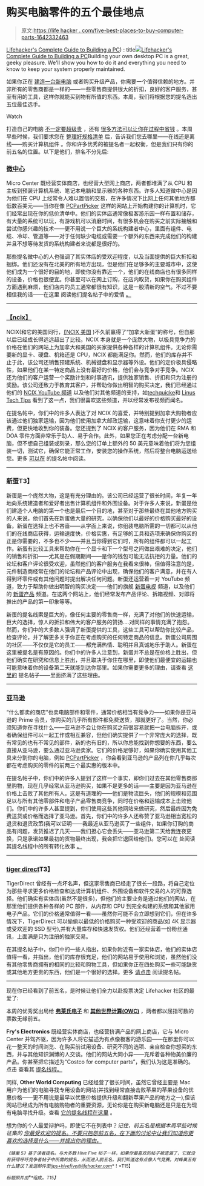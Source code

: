 # 购买电脑零件的五个最佳地点

> 原文:[https://life hacker . com/five-best-places-to-buy-computer-parts-1642332463](https://lifehacker.com/five-best-places-to-buy-computer-parts-1642332463)

[Lifehacker's Complete Guide to Building a PC](https://pcbuild.kinja.com)) : title[![](../Images/044fbadc98edfd613c34b7c809fe4420.png)](https://pcbuild.kinja.com)[Lifehacker's Complete Guide to Building a PC](https://pcbuild.kinja.com)Building your own desktop PC is a great, geeky pleasure. We'll show you how to do it and everything you need to know to keep your system properly maintained.

如果你正在 [建造一台新电脑](http://lifehacker.com/the-best-pcs-you-can-build-for-300-600-and-1200-5840963) 或者购买升级产品，你需要一个值得信赖的地方。并非所有的零售商都是一样的——一些零售商提供很大的折扣，良好的客户服务，甚至有用的工具，这样你就能买到物有所值的东西。本周，我们将根据您的提名选出五位最佳选手。

Watch

打造自己的电脑 [不一定要超级贵](https://lifehacker.com/is-building-a-pc-really-cheaper-than-buying-one-1443171781) ，还有 [很多方法可以让你在过程中省钱](http://lifehacker.com/how-to-save-money-when-you-build-your-own-pc-511195742) 。本周早些时候，我们要求您在 [整理好规格清单](http://lifehacker.com/how-to-craft-the-perfect-computer-spec-list-for-your-ne-5684015) 后，告诉我们您去哪里——在线还是离线——购买计算机组件 。你和许多优秀的被提名者一起权衡，但是我们只有你的前五名的位置。以下是他们，排名不分先后:

### [微中心](http://www.microcenter.com/)

Micro Center 既经营实体商店，也经营大型网上商店，两者都堆满了从 CPU 和主板到预装计算机系统、笔记本电脑和显示器的各种东西。许多人知道微中心是因为他们在 CPU 上经常令人难以置信的交易，在许多情况下比网上任何其他地方都低数百美元——当你在像 [PCPartPicker](http://pcpartpicker.com/) 这样的网站上开始构建你的计算机时，它们经常出现在你的低价清单中。他们的实体店通常像极客游乐园一样布置和储存，有大量的系统可以玩，有游戏机可以消磨时间，有很多机会在购买之前实际接触和尝试你感兴趣的技术——更不用说一个巨大的系统构建者中心，里面有组件、电缆、冷却、管道等——对于任何缺少电缆或需要一个额外的东西来完成他们的构建并且不想等待发货的系统构建者来说都是很好的。

那些提名微中心的人也强调了其实体店的受欢迎程度，以及当面提供的巨大折扣和捆绑。他们还没有在北美的所有地方出现，但是他们在足够多的主要城市中，这使他们成为一个很好的目的地，即使你没有靠近一个，他们的在线商店也有很多同样的设备，价格也很便宜。你甚至可以在网上订购，在店内取货，如果你在购买组件方面遇到麻烦，他们店内的员工通常都很有知识，这是一股清新的空气。不过不要相信我的话——在这里 阅读他们提名帖子中的爱情 [。](http://lifehacker.com/vote-microcenter-why-they-have-everything-you-need-a-1641583253)

* * *

### [【ncix】](http://ncix.com/)

NCIX(和它的美国同行，[【NCIX 美国](http://ncixus.com/) )不久前赢得了“加拿大新蛋”的称号，但自那以后已经成长得远远超出了比较。NCIX 本身就是一个庞然大物，以极具竞争力的价格在他们的网站上为加拿大和美国的买家提供各种各样的计算机组件。无论你需要新的显卡、硬盘、机箱还是 CPU，NCIX 都能满足你。然而，他们的库存并不止于此，该公司还销售预建系统、机械键盘和显示器等外设。他们的定价极具侵略性，如果他们在某一特定商品上没有最好的价格，他们会与竞争对手竞争。NCIX 还为他们的客户运营一个奖励计划和时事通讯，提供独家销售、折扣和只为注册的奖励。该公司还致力于教育其客户，并帮助你做出明智的购买决定，我们已经通过他们的 [NCIX YouTube 频道](https://www.youtube.com/channel/UCjTCFFq605uuq4YN4VmhkBA) 以及他们对其他频道的支持，如[techquicke](https://www.youtube.com/channel/UC0vBXGSyV14uvJ4hECDOl0Q)和 [Linus Tech Tips](https://www.youtube.com/channel/UCXuqSBlHAE6Xw-yeJA0Tunw) 看到了这一点，我们很喜欢这些频道，并以经常发布视频而闻名。

在提名帖中，你们中的许多人表达了对 NCIX 的喜爱，并特别提到加拿大购物者应该通过他们独家运输，因为他们使用加拿大邮政运输，这意味着你支付更少的运费，但更快地收到你的装备。您还提到了 NCIX 的客户服务，因为他们在 RMA 和 DOA 零件方面非常乐于助人、易于合作。此外，如果您正在考虑分配一台新电脑，但不想自己组装或刻录，那么您的订单上额外的 50 美元意味着他们将为您组装一切，测试它，确保它能正常工作，安装您的操作系统，然后将整台电脑运送给您。更多 [可以在](http://lifehacker.com/vote-ncix-why-wide-selection-of-computer-parts-the-b-1641582124) 的提名帖中阅读。

* * *

### [新蛋](http://newegg.com/)T3】

新蛋是一个庞然大物，这是有充分理由的。该公司已经运营了很长时间，年复一年地向系统建造者和爱好者出售计算机组件和外围设备。对于许多人来说，新蛋是他们建造个人电脑的第一个也是最后一个目的地，甚至对于那些最终在其他地方购买的人来说，他们首先在新蛋做大量的研究，以确保他们以最好的价格购买最好的设备。新蛋在选择上也不吝啬——从字面上来说，你组装电脑所需的一切都可以从他们的在线商店获得，运输速度快，价格实惠，有足够的工具和选项来确保你购买的正是你需要的，不多也不少——并且当你得到它们时，所有的组件都可以一起工作。新蛋有比较工具来帮助你在一个显卡和下一个型号之间做出艰难的决定，他们的销售和折扣——尤其是在假期期间——是你的钱包可能无法抗拒的力量。他们的论坛和客户评论很受欢迎，虽然他们的客户服务在我看来很棒，但值得注意的是，元件制造商经常在他们的论坛和产品评论中出现，确保他们的客户满意，并在有人得到坏零件或有其他问题时提出解决任何问题。新蛋还运营着一对 YouTube 频道，致力于帮助你做出明智的购买决定——他们的旗舰 [新蛋电视](https://www.youtube.com/user/newegg) 频道，以及他们的 [新蛋产品](https://www.youtube.com/channel/UC57beaQdkLZnA7Pa1YtO5wQ) 频道。在这两个网站上，他们经常发布产品评论、拆箱视频、对即将推出的产品的第一印象等等。

新蛋的提名线索是巨大的，像任何主要的零售商一样，充满了对他们的快速运输，巨大的选择，惊人的折扣和伟大的客户服务的赞扬....对同样的事情充满了抱怨。然而，你们中的大多数人强调了新蛋提供的工具，这些工具可以帮助你比较产品，检查评论，并了解更多关于你正在考虑购买的任何特定商品的信息。新蛋公司周围的社区——不仅仅是它的员工——都充满热情、聪明并且真诚地乐于助人。新蛋在这里被提名是有原因的。你们中的许多人注意到，新蛋并不总是在价格上胜出，但他们确实在研究和信息上胜出，并且取决于你住在哪里，即使他们最便宜的运输也可能意味着你的设备第二天就能到达你那里。如果你需要更多的理由，请查看 [这里的](http://lifehacker.com/vote-newegg-why-lets-get-the-obvious-recommendation-o-1641440819) 提名帖子——里面挤满了这些理由。

* * *

### [亚马逊](http://amazon.com/?asc_campaign=InlineText&asc_refurl=https://lifehacker.com/five-best-places-to-buy-computer-parts-1642332463&asc_source=&tag=kinjalifehackerlink-20)

“什么都卖的商店”也卖电脑部件和零件，通常价格相当有竞争力——如果你是亚马逊的 Prime 会员，你购买的几乎所有部件都免费送货，那就更好了。当然，你必须知道你在寻找什么——亚马逊不会让你在购买之前很容易就把一台电脑拆开，或者确保组件可以一起工作或相互兼容，但他们确实提供了一个非常庞大的选择，既有常见的也有不常见的部件，新的也有旧的，所以你总能找到你想要的东西，要么直接从亚马逊，要么通过亚马逊卖家。它们的价格足够好，如果你确实使用其他工具来分割你的电脑，例如 [PCPartPicker](http://pcpartpicker.com/) ，你会看到亚马逊的产品列在你几乎每次都在考虑购买的零件的前两三个最实惠的版本中。

在提名帖子中，你们中的许多人提到了这样一个事实，即你们过去在其他零售商那里购物，现在几乎经常从亚马逊购买，如果不是更多的话——主要是因为亚马逊在价格上击败了其他所有人。这是有道理的——他们是物流巨头，他们的规模和范围足以与所有其他零部件和电子产品零售商竞争，同时在价格和运输成本上击败他们。你们中的许多人甚至提到，你们使用这些其他网站来做研究，然后最终因为免费送货或价格而选择了亚马逊。首先，你们中的许多人还称赞了亚马逊相当宽松的退货和退货政策(我可以证明——我最近从亚马逊买了一些组件，如果你订购的商品有问题，发货推迟了几天——我们担心它会丢失——亚马逊第二天给我连夜更换，只是承诺如果最初的货物最终出现，我会把它退回给他们)。您可以在 处阅读其提名线程中的所有转化故事 [。](http://lifehacker.com/vote-amazon-com-why-they-basically-have-everything-o-1641576246)

* * *

### [tiger direct](http://www.tigerdirect.com/)T3】

TigerDirect 曾经有一点坏名声，但这家零售商已经走了很长一段路，将自己定位为那些寻求更多价格检查和达成计算机组件、外围设备和软件交易的人的可靠选择。他们确实有实体店(虽然不是很多)，但他们的主要业务是通过他们的网站，在那里他们提供各种各样的 PC 部件，从内存和 CPU 到完全构建的系统和其他家用电子产品。它们的价格通常值得一看——虽然你可能不会立即想到它们，但在许多情况下，TigerDirect 可以偷偷以最低的价格购买一种受欢迎的商品(如 4K 显示器或受欢迎的 SSD 型号),并有大量库存和快速发货权。他们还经营着一份粉丝通讯，上面满是只为注册的独家交易。

在其提名帖子中，你们中的一些人指出，如果你附近有一家实体店，他们的实体店值得一看，并指出，他们的库存很充足，他们的网站易于使用和浏览，虽然他们没有其他零售商拥有的相同的比较和购物工具，但如果你正在四处购买一些可能缺货或其他地方更贵的东西，他们是一个很好的选择。更多 [请点击](http://lifehacker.com/vote-tigerdirect-why-while-my-vote-is-with-newegg-tig-1641615004) 阅读提名帖。

* * *

现在你已经看到了前五名，是时候让他们全力以赴投票决定 Lifehacker 社区的最爱了:

本周的优秀奖出局给 [**弗莱氏电子**](http://lifehacker.com/frys.com) 和 [**其他世界计算(OWC)**](https://www.macsales.com/) ，两者都以屈指可数的票数无缘前五。

**Fry's Electronics** 既经营实体商店，也经营挤满产品的网上商店，它与 Micro Center 并驾齐驱，因为许多人将它描述为有点像极客的游乐园——在那里你可以花一整天的时间浏览、在购买前试用设备、研究不同的选项、亲自检查你想买的东西，并与其他知识渊博的人交谈。他们的网站大同小异——充斥着各种物美价廉的产品。你甚至把它描述为“Costco for computer parts”，我们认为这是准确的。点击 查看其 [提名线程。](http://lifehacker.com/vote-frys-electronics-why-frys-is-like-a-costco-for-e-1641719634)

同样, **Other World Computing** 已经经营了很长时间，虽然它曾经主要是 Mac 用户为他们的电脑寻找专用设备的网站(并找到经常直接击败苹果的苹果设备的优惠价格——更不用说是最早以优惠价格提供升级和翻新苹果产品的地方之一),但该网站已经成为所有电脑购物者的重要资源，无论你是在购买新电脑还是只是在为现有电脑寻找升级。查看 [它的提名线程在这里](http://lifehacker.com/vote-owc-why-its-the-only-place-to-find-weird-non-app-1641627847) 。

想为你的个人最爱辩护吗，即使它不在列表中？*记住，前五名是根据本周早些时候* *征集的* [*你最受欢迎的提名。不要只抱怨前五名，在下面的讨论中让我们知道你更喜欢的选择是什么——并提出你的理由。*](http://lifehacker.com/whats-the-best-place-to-buy-computer-parts-1641437681)

<small>*《蜂巢 5》基于读者提名。与大多数 Hive Five 帖子一样，如果你最喜欢的帖子被遗漏了，它就没有获得呼吁竞争者帖子中所需的提名，从而进入前五名。我们知道这有点像人气竞赛。对蜂巢五有什么建议？发送邮件至*</small>[<small>*tips+hivefive@lifehacker.com*</small>](mailto:tips+hivefive@lifehacker.com)<small>*！*T15】</small>

<small>*标题照片由*</small>[<small></small>](https://www.flickr.com/photos/76301767@N02/14717086059)*<small>*组成。*T15】</small>*